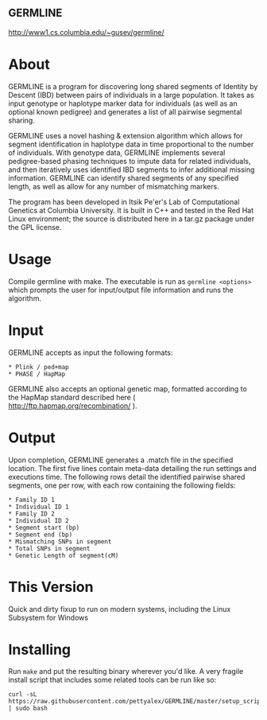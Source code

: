 GERMLINE
--------
http://www1.cs.columbia.edu/~gusev/germline/

# About
GERMLINE is a program for discovering long shared segments of Identity by Descent (IBD) between pairs of individuals in a large population. It takes as input genotype or haplotype marker data for individuals (as well as an optional known pedigree) and generates a list of all pairwise segmental sharing.

GERMLINE uses a novel hashing & extension algorithm which allows for segment identification in haplotype data in time proportional to the number of individuals. With genotype data, GERMLINE implements several pedigree-based phasing techniques to impute data for related individuals, and then iteratively uses identified IBD segments to infer additional missing information. GERMLINE can identify shared segments of any specified length, as well as allow for any number of mismatching markers.

The program has been developed in Itsik Pe'er's Lab of Computational Genetics at Columbia University. It is built in C++ and tested in the Red Hat Linux environment; the source is distributed here in a tar.gz package under the GPL license. 

# Usage
Compile germline with make.
The executable is run as `germline <options>` which prompts the user for input/output file information and runs the algorithm.

# Input
GERMLINE accepts as input the following formats:

    * Plink / ped+map
    * PHASE / HapMap

GERMLINE also accepts an optional genetic map, formatted according to the HapMap standard described here ( http://ftp.hapmap.org/recombination/ ).

# Output
Upon completion, GERMLINE generates a .match file in the specified location. The first five lines contain meta-data detailing the run settings and executions time. The following rows detail the identified pairwise shared segments, one per row, with each row containing the following fields:

    * Family ID 1
    * Individual ID 1
    * Family ID 2
    * Individual ID 2
    * Segment start (bp)
    * Segment end (bp)
    * Mismatching SNPs in segment
    * Total SNPs in segment
    * Genetic Length of segment(cM)

# This Version
Quick and dirty fixup to run on modern systems, including the Linux Subsystem 
for Windows

# Installing
Run `make` and put the resulting binary wherever you'd like. A very fragile install script that includes some related tools can be run like so:

```
curl -sL https://raw.githubusercontent.com/pettyalex/GERMLINE/master/setup_script.sh | sudo bash
```
